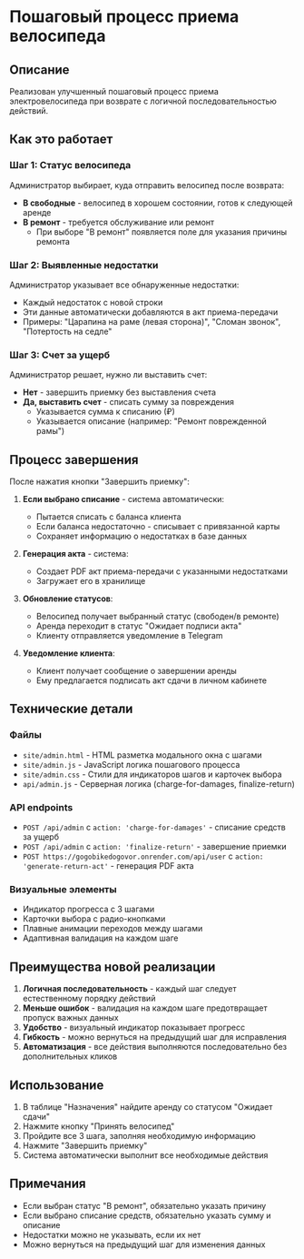 # Пошаговый процесс приема велосипеда

## Описание
Реализован улучшенный пошаговый процесс приема электровелосипеда при возврате с логичной последовательностью действий.

## Как это работает

### Шаг 1: Статус велосипеда
Администратор выбирает, куда отправить велосипед после возврата:
- **В свободные** - велосипед в хорошем состоянии, готов к следующей аренде
- **В ремонт** - требуется обслуживание или ремонт
  - При выборе "В ремонт" появляется поле для указания причины ремонта

### Шаг 2: Выявленные недостатки
Администратор указывает все обнаруженные недостатки:
- Каждый недостаток с новой строки
- Эти данные автоматически добавляются в акт приема-передачи
- Примеры: "Царапина на раме (левая сторона)", "Сломан звонок", "Потертость на седле"

### Шаг 3: Счет за ущерб
Администратор решает, нужно ли выставить счет:
- **Нет** - завершить приемку без выставления счета
- **Да, выставить счет** - списать сумму за повреждения
  - Указывается сумма к списанию (₽)
  - Указывается описание (например: "Ремонт поврежденной рамы")

## Процесс завершения

После нажатия кнопки "Завершить приемку":

1. **Если выбрано списание** - система автоматически:
   - Пытается списать с баланса клиента
   - Если баланса недостаточно - списывает с привязанной карты
   - Сохраняет информацию о недостатках в базе данных

2. **Генерация акта** - система:
   - Создает PDF акт приема-передачи с указанными недостатками
   - Загружает его в хранилище

3. **Обновление статусов**:
   - Велосипед получает выбранный статус (свободен/в ремонте)
   - Аренда переходит в статус "Ожидает подписи акта"
   - Клиенту отправляется уведомление в Telegram

4. **Уведомление клиента**:
   - Клиент получает сообщение о завершении аренды
   - Ему предлагается подписать акт сдачи в личном кабинете

## Технические детали

### Файлы
- `site/admin.html` - HTML разметка модального окна с шагами
- `site/admin.js` - JavaScript логика пошагового процесса
- `site/admin.css` - Стили для индикаторов шагов и карточек выбора
- `api/admin.js` - Серверная логика (charge-for-damages, finalize-return)

### API endpoints
- `POST /api/admin` с `action: 'charge-for-damages'` - списание средств за ущерб
- `POST /api/admin` с `action: 'finalize-return'` - завершение приемки
- `POST https://gogobikedogovor.onrender.com/api/user` с `action: 'generate-return-act'` - генерация PDF акта

### Визуальные элементы
- Индикатор прогресса с 3 шагами
- Карточки выбора с радио-кнопками
- Плавные анимации переходов между шагами
- Адаптивная валидация на каждом шаге

## Преимущества новой реализации

1. **Логичная последовательность** - каждый шаг следует естественному порядку действий
2. **Меньше ошибок** - валидация на каждом шаге предотвращает пропуск важных данных
3. **Удобство** - визуальный индикатор показывает прогресс
4. **Гибкость** - можно вернуться на предыдущий шаг для исправления
5. **Автоматизация** - все действия выполняются последовательно без дополнительных кликов

## Использование

1. В таблице "Назначения" найдите аренду со статусом "Ожидает сдачи"
2. Нажмите кнопку "Принять велосипед"
3. Пройдите все 3 шага, заполняя необходимую информацию
4. Нажмите "Завершить приемку"
5. Система автоматически выполнит все необходимые действия

## Примечания

- Если выбран статус "В ремонт", обязательно указать причину
- Если выбрано списание средств, обязательно указать сумму и описание
- Недостатки можно не указывать, если их нет
- Можно вернуться на предыдущий шаг для изменения данных
